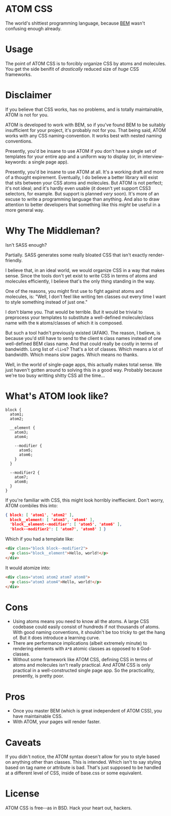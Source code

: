 # ATOM CSS

The world's shittiest programming language, because [BEM](https://bem.info/method/ "BEM CSS") wasn't confusing enough already.

# Usage

The point of ATOM CSS is to forcibly organize CSS by atoms and molecules. You get the side benifit of *drastically* reduced size of *huge* CSS frameworks.

# Disclaimer

If you believe that CSS works, has no problems, and is totally maintainable, ATOM is not for you.

ATOM is developed to work with BEM, so if you've found BEM to be suitably insufficient for your project, it's probably not for you. That being said, ATOM works with any CSS naming-convention. It works best with nested naming conventions.

Presently, you'd be insane to use ATOM if you don't have a single set of templates for your entire app and a uniform way to display (or, in interview-keywords: a single page app).

Presently, you'd be insane to use ATOM at all. It's a working draft and more of a thought expirement. Eventually, I do believe a better library will exist that sits between your CSS atoms and molecules. But ATOM is not perfect; it's not ideal; and it's hardly even usable (it doesn't yet support CSS3 selectors, for example. But support is planned *very* soon). It's more of an excuse to write a programming language than anything. And also to draw attention to better developers that something like this *might* be useful in a more general way.

# Why The Middleman?

Isn't SASS enough?

Partially. SASS generates some really bloated CSS that isn't exactly render-friendly.

I believe that, in an ideal world, we would organize CSS in a way that makes sense. Since the tools don't yet exist to write CSS in terms of atoms and molecules efficiently, I believe that's the only thing standing in the way.

One of the reasons, you might first use to fight against atoms and molecules, is: "Well, I don't feel like writing ten classes out every time I want to style something instead of just one."

I don't blame you. That would be terrible. But it would be trivial to preprocess your templates to substitute a well-defined molecule/class name with the `N` atoms/classes of which it is composed.

But such a tool hadn't previously existed (AFAIK). The reason, I believe, is because you'd still have to send to the client `N` class names instead of one well-defined BEM class name. And that could really be costly in terms of bandwidth. Long list of `<li>`s? That's a lot of classes. Which means a lot of bandwidth. Which means slow pages. Which means no thanks.

Well, in the world of single-page apps, this actually makes total sense. We just haven't gotten around to solving this in a good way. Probably because we're too busy writting shitty CSS all the time...

# What's ATOM look like?

```atom
block {
  atom1;
  atom2;

  __element {
    atom3;
    atom4;

    --modifier {
      atom5;
      atom6;
    }
  }

  --modifier2 {
    atom7;
    atom8;
  }
}
```

If you're familiar with CSS, this might look horribly ineffiecient. Don't worry, ATOM combiles this into:

```json
{ block: [ 'atom1', 'atom2' ],
  block__element: [ 'atom3', 'atom4' ],
  'block__element--modifier': [ 'atom5', 'atom6' ],
  'block--modifier2': [ 'atom7', 'atom8' ] }
```

Which if you had a template like:

```html
<div class="block block--modifier2">
  <p class="block__element">Hello, world!</p>
</div>
```

It would atomize into:

```html
<div class="atom1 atom2 atom7 atom8">
  <p class="atom3 atom4">Hello, world!</p>
</div>
```

# Cons

* Using atoms means you need to know all the atoms. A large CSS codebase could easily consist of hundreds if not thousands of atoms. With good naming conventions, it shouldn't be too tricky to get the hang of. But it does introduce a learning curve.
* There are performance implications (albeit extremely minute) to rendering elements with `A*B` atomic classes as opposed to `B` God-classes.
* Without some framework like ATOM CSS, defining CSS in terms of atoms and molecules isn't really practical. And ATOM CSS is only practical in a well-constructed single page app. So the practicallity, presently, is pretty poor.

# Pros

* Once you master BEM (which is great independent of ATOM CSS), you have maintainable CSS.
* With ATOM, your pages will render faster.

# Caveats

If you didn't notice, the ATOM syntax doesn't allow for you to style based on anything other than classes. This is intended. Which isn't to say styling based on tag name or attribute is bad. That's just supposed to be handled at a different level of CSS, inside of base.css or some equivalent.

# License

ATOM CSS is free--as in BSD. Hack your heart out, hackers.
